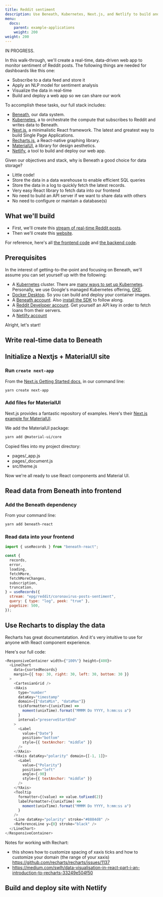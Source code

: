 ```yaml
---
title: Reddit sentiment
description: Use Beneath, Kubernetes, Next.js, and Netlify to build and deploy an analytics website
menu:
  docs:
    parent: example-applications
    weight: 200
weight: 200
---
```


IN PROGRESS.

In this walk-through, we'll create a real-time, data-driven web app to monitor sentiment of Reddit posts. The following things are needed for dashboards like this one:

- Subscribe to a data feed and store it
- Apply an NLP model for sentiment analysis
- Visualize the data in real-time
- Build and deploy a web app so we can share our work

To accomplish these tasks, our full stack includes:

- [Beneath](about.beneath.dev), our data system.
- [Kubernetes](), a to orchestrate the compute that subscribes to Reddit and writes data to Beneath.
- [Next.js](https://nextjs.org/), a minimalistic React framework. The latest and greatest way to build Single Page Applications.
- [Recharts.js](http://recharts.org/en-US/), a React-native graphing library.
- [MaterialUI](https://material-ui.com/), a library for design aesthetics.
- [Netlify](https://www.netlify.com/), a tool to build and deploy our web app.

Given our objectives and stack, why is Beneath a good choice for data storage?

- Little code!
- Store the data in a data warehouse to enable efficient SQL queries
- Store the data in a log to quickly fetch the latest records.
- Very easy React library to fetch data into our frontend
- No need to build an API server if we want to share data with others
- No need to configure or maintain a database(s)

## What we'll build

- First, we'll create this [stream of real-time Reddit posts](https://beneath.dev/epg/reddit/stream:coronavirus-posts-sentiment).
- Then we'll create this [website](https://nextjs.demo.beneath.dev).

For reference, here's all [the frontend code](https://github.com/beneath-hq/beneath/tree/master/clients/js-react/examples/reddit-sentiment) and [the backend code](https://github.com/beneath-hq/beneath/tree/master/clients/python/examples/reddit-sentiment).

## Prerequisites

In the interest of getting-to-the-point and focusing on Beneath, we'll assume you can set yourself up with the following:

- A [Kubernetes](https://kubernetes.io/docs/home/) cluster. There are [many ways to set up Kubernetes](https://kubernetes.io/docs/setup/). Personally, we use Google's managed Kubernetes offering, [GKE](https://cloud.google.com/kubernetes-engine).
- [Docker Desktop](https://docs.docker.com/desktop/). So you can build and deploy your container images.
- A [Beneath account](https://beneath.dev?noredirect=1). Also [install the SDK](/docs/quick-starts/install-the-sdk/) to follow along.
- A [Reddit Developer account](). Get yourself an API key in order to fetch loans from their servers.
- A [Netlify account]()

Alright, let's start!

## Write real-time data to Beneath

## Initialize a Nextjs + MaterialUI site

### Run `create next-app`

From the [Next.js Getting Started docs](https://nextjs.org/docs/getting-started), in our command line:

```bash
yarn create next-app
```

### Add files for MaterialUI

Next.js provides a fantastic repository of examples. Here's their [Next.js example for MaterialUI](https://github.com/mui-org/material-ui/tree/master/examples/nextjs).

We add the MaterialUI package:

```bash
yarn add @material-ui/core
```

Copied files into my project directory:

- pages/\_app.js
- pages/\_document.js
- src/theme.js

Now we're all ready to use React components and Material UI.

## Read data from Beneath into frontend

### Add the Beneath dependency

From your command line:

```bash
yarn add beneath-react
```

### Read data into your frontend

```javascript
import { useRecords } from "beneath-react";

const {
  records,
  error,
  loading,
  fetchMore,
  fetchMoreChanges,
  subscription,
  truncation,
} = useRecords({
  stream: "epg/reddit/coronavirus-posts-sentiment",
  query: { type: "log", peek: "true" },
  pageSize: 500,
});
```

## Use Recharts to display the data

Recharts has great documentatation. And it's very intuitive to use for anyone with React component experience.

Here's our full code:

```javascript
<ResponsiveContainer width={"100%"} height={400}>
  <LineChart
    data={sortedRecords}
    margin={{ top: 30, right: 30, left: 30, bottom: 30 }}
  >
    <CartesianGrid />
    <XAxis
      type="number"
      dataKey="timestamp"
      domain={["dataMin", "dataMax"]}
      tickFormatter={(unixTime) =>
        moment(unixTime).format("MMMM Do YYYY, h:mm:ss a")
      }
      interval="preserveStartEnd"
    >
      <Label
        value={"Date"}
        position="bottom"
        style={{ textAnchor: "middle" }}
      />
    </XAxis>
    <YAxis dataKey="polarity" domain={[-1, 1]}>
      <Label
        value={"Polarity"}
        position="left"
        angle={-90}
        style={{ textAnchor: "middle" }}
      />
    </YAxis>
    <Tooltip
      formatter={(value) => value.toFixed(2)}
      labelFormatter={(unixTime) =>
        moment(unixTime).format("MMMM Do YYYY, h:mm:ss a")
      }
    />
    <Line dataKey="polarity" stroke="#8884d8" />
    <ReferenceLine y={0} stroke="black" />
  </LineChart>
</ResponsiveContainer>
```

Notes for working with Rechart:

- this shows how to customize spacing of xaxis ticks and how to customize your domain (the range of your xaxis) https://github.com/recharts/recharts/issues/1137
- https://medium.com/swlh/data-visualisation-in-react-part-i-an-introduction-to-recharts-33249e504f50

## Build and deploy site with Netlify
